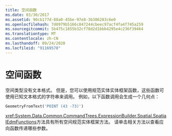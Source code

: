 ```yaml
---
title: 空间函数
ms.date: 03/30/2017
ms.assetid: 90cb177d-88a0-45be-97e8-3b306283c6e0
ms.openlocfilehash: 7d0979b5166c847244cbeec97acf4fa4f745a259
ms.sourcegitcommit: 5b475c1855b32cf78d2d1bbb4295e4c236f39464
ms.translationtype: MT
ms.contentlocale: zh-CN
ms.lasthandoff: 09/24/2020
ms.locfileid: "91169578"
---
```

# <a name="spatial-functions"></a>空间函数

空间类型没有文本格式。 但是，您可以使用规范实体实体框架函数，这些函数可使用已知文本格式的字符串来调用。 例如，以下函数调用会生成一个几何点：  
  
```sql  
GeometryFromText('POINT (43 -73)')  
```  
  
 <xref:System.Data.Common.CommandTrees.ExpressionBuilder.Spatial.SpatialEdmFunctions>方法具有所有空间规范实体框架方法。 请单击相关方法以查看应向函数传递哪些参数。
